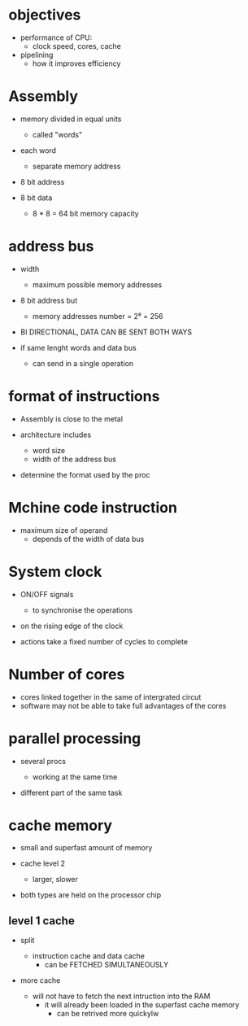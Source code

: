 # objectives

- performance of CPU:
    - clock speed, cores, cache
- pipelining
    - how it improves efficiency

# Assembly

- memory divided in equal units
    - called "words"
- each word
    - separate memory address

- 8 bit address
- 8 bit data
    - 8 * 8 = 64 bit memory capacity

# address bus

- width
    - maximum possible memory addresses

- 8 bit address but
    - memory addresses number = 2⁸ = 256

- BI DIRECTIONAL, DATA CAN BE SENT BOTH WAYS

- if same lenght words and data bus
    - can send in a single operation

# format of instructions

- Assembly is close to the metal

- architecture includes
    - word size
    - width of the address bus

- determine the format used by the proc

# Mchine code instruction

- maximum size of operand
    - depends of the width of data bus

# System clock

- ON/OFF signals
    - to synchronise the operations

- on the rising edge of the clock
- actions take a fixed number of cycles to complete

# Number of cores

- cores linked together in the same of intergrated circut
- software may not be able to take full advantages of the cores

# parallel processing

- several procs
    - working at the same time

- different part of the same task

# cache memory

- small and superfast amount of memory

- cache level 2
    - larger, slower

- both types are held on the processor chip

## level 1 cache

- split
    - instruction cache and data cache
        - can be FETCHED SIMULTANEOUSLY

- more cache
    - will not have to fetch the next intruction into the RAM
        - it will already been loaded in the superfast cache memory
            - can be retrived more quickylw